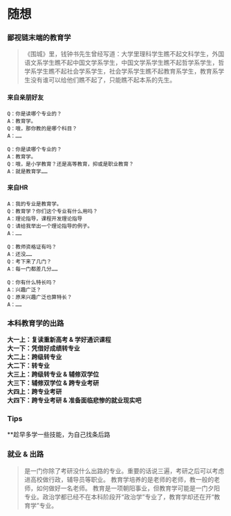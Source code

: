 # 随想

### 鄙视链末端的教育学
> 《围城》里，钱钟书先生曾经写道：大学里理科学生瞧不起文科学生，外国语文系学生瞧不起中国文学系学生，中国文学系学生瞧不起哲学系学生，哲学系学生瞧不起社会学系学生，社会学系学生瞧不起教育系学生，教育系学生没有谁可以给他们瞧不起了，只能瞧不起本系的先生。
> 

#### 来自亲朋好友
```
Q：你是读哪个专业的？
A：教育学。
Q：哦，那你教的是哪个科目？
A：……
```
```
Q：你是读哪个专业的？
A：教育学。
Q：哦，是小学教育？还是高等教育，抑或是职业教育？
A：就是教育学……
```

#### 来自HR
```
A：我的专业是教育学。
Q：教育学？你们这个专业有什么用吗？
A：理论指导，课程开发理论指导
Q：请给我举出一个理论指导的例子。
A：……
```
```
Q：教师资格证有吗？
A：还没……
Q：考下来了几门？
A：每一门都差几分……
```
```
Q：你有什么特长吗？
A：兴趣广泛？
Q：原来兴趣广泛也算特长？
A：……
```

### 本科教育学的出路
**大一上：复读重新高考 & 学好通识课程  
大一下：凭借好成绩转专业  
大二上：跨级转专业  
大二下：转专业  
大三上：跨级转专业 & 辅修双学位  
大三下：辅修双学位 & 跨专业考研  
大四上：跨专业考研  
大四下：跨专业考研 & 准备面临悲惨的就业现实吧**

### Tips
**趁早多学一些技能，为自己找条后路


### 就业 & 出路
> 是一门你除了考研没什么出路的专业。重要的话说三遍，考研之后可以考虑进高校做行政，辅导员等职业。
> 教育学培养的是老师的老师，教一般的老师，如何做好一名老师。
> 教育是一项朝阳事业，但教育学可能是一门夕阳专业。政治学都已经不在本科阶段开“政治学”专业了，教育学却还在开“教育学”专业。


